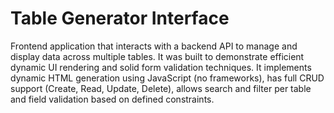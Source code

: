 # Table Generator Interface
Frontend application that interacts with a backend API to manage and display data across multiple tables. It was built to demonstrate efficient dynamic UI rendering and solid form validation techniques. It implements dynamic HTML generation using JavaScript (no frameworks), has full CRUD support (Create, Read, Update, Delete), allows search and filter per table and field validation based on defined constraints. 

